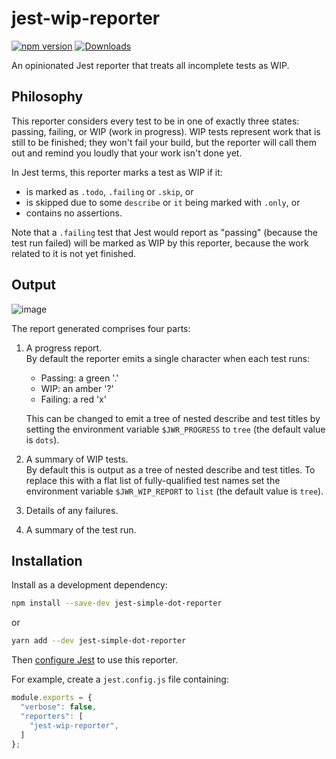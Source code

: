 # jest-wip-reporter

[![npm version](https://badge.fury.io/js/jest-wip-reporter.svg)](https://www.npmjs.com/package/jest-wip-reporter)
[![Downloads](https://img.shields.io/npm/dm/jest-wip-reporter.svg)](https://www.npmjs.com/package/jest-wip-reporter)

An opinionated Jest reporter that treats all incomplete tests as WIP.

## Philosophy

This reporter considers every test to be in one of exactly three states:
passing, failing, or WIP (work in progress).
WIP tests represent work that is still to be finished; they won't
fail your build, but the reporter will call them out and remind you loudly
that your work isn't done yet.

In Jest terms, this reporter marks a test as WIP if it:
* is marked as `.todo`, `.failing` or `.skip`, or
* is skipped due to some `describe` or `it` being marked with `.only`, or
* contains no assertions.

Note that a `.failing` test that Jest would report as "passing"
(because the test run failed)
will be marked as WIP by this reporter, because the work related to it
is not yet finished.

## Output

![image](https://github.com/kevinrutherford/jest-wip-reporter/assets/23290/5bf37aa3-186e-4015-9dae-a82da62e08cd)

The report generated comprises four parts:

1. A progress report.  
   By default the reporter emits a single character when each test runs:
   - Passing: a green '.'
   - WIP: an amber '?'
   - Failing: a red 'x'

   This can be changed to emit a tree of nested describe and test titles
   by setting the environment variable `$JWR_PROGRESS` to `tree`
   (the default value is `dots`).

2. A summary of WIP tests.  
   By default this is output as a tree of nested describe and test titles.
   To replace this with a flat list of fully-qualified test names set the
   environment variable `$JWR_WIP_REPORT` to `list` (the default value is `tree`).

3. Details of any failures.

4. A summary of the test run.

## Installation

Install as a development dependency:

```bash
npm install --save-dev jest-simple-dot-reporter
```

or

```bash
yarn add --dev jest-simple-dot-reporter
```

Then [configure Jest](https://facebook.github.io/jest/docs/en/configuration.html)
to use this reporter.

For example, create a `jest.config.js` file containing:

```javascript
module.exports = {
  "verbose": false,
  "reporters": [
    "jest-wip-reporter",
  ]
};
```

